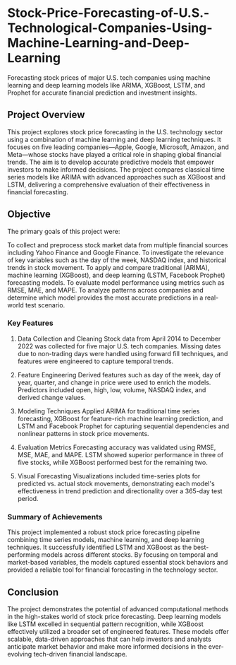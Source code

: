 # Stock-Price-Forecasting-of-U.S.-Technological-Companies-Using-Machine-Learning-and-Deep-Learning
Forecasting stock prices of major U.S. tech companies using machine learning and deep learning models like ARIMA, XGBoost, LSTM, and Prophet for accurate financial prediction and investment insights.

## Project Overview
This project explores stock price forecasting in the U.S. technology sector using a combination of machine learning and deep learning techniques. It focuses on five leading companies—Apple, Google, Microsoft, Amazon, and Meta—whose stocks have played a critical role in shaping global financial trends. The aim is to develop accurate predictive models that empower investors to make informed decisions. The project compares classical time series models like ARIMA with advanced approaches such as XGBoost and LSTM, delivering a comprehensive evaluation of their effectiveness in financial forecasting.

## Objective
The primary goals of this project were:

To collect and preprocess stock market data from multiple financial sources including Yahoo Finance and Google Finance. To investigate the relevance of key variables such as the day of the week, NASDAQ index, and historical trends in stock movement. To apply and compare traditional (ARIMA), machine learning (XGBoost), and deep learning (LSTM, Facebook Prophet) forecasting models. To evaluate model performance using metrics such as RMSE, MAE, and MAPE. To analyze patterns across companies and determine which model provides the most accurate predictions in a real-world test scenario.

### Key Features
1. Data Collection and Cleaning
Stock data from April 2014 to December 2022 was collected for five major U.S. tech companies. Missing dates due to non-trading days were handled using forward fill techniques, and features were engineered to capture temporal trends.

2. Feature Engineering
Derived features such as day of the week, day of year, quarter, and change in price were used to enrich the models. Predictors included open, high, low, volume, NASDAQ index, and derived change values.

3. Modeling Techniques
Applied ARIMA for traditional time series forecasting, XGBoost for feature-rich machine learning prediction, and LSTM and Facebook Prophet for capturing sequential dependencies and nonlinear patterns in stock price movements.

4. Evaluation Metrics
Forecasting accuracy was validated using RMSE, MSE, MAE, and MAPE. LSTM showed superior performance in three of five stocks, while XGBoost performed best for the remaining two.

5. Visual Forecasting
Visualizations included time-series plots for predicted vs. actual stock movements, demonstrating each model's effectiveness in trend prediction and directionality over a 365-day test period.


### Summary of Achievements
This project implemented a robust stock price forecasting pipeline combining time series models, machine learning, and deep learning techniques. It successfully identified LSTM and XGBoost as the best-performing models across different stocks. By focusing on temporal and market-based variables, the models captured essential stock behaviors and provided a reliable tool for financial forecasting in the technology sector.

## Conclusion
The project demonstrates the potential of advanced computational methods in the high-stakes world of stock price forecasting. Deep learning models like LSTM excelled in sequential pattern recognition, while XGBoost effectively utilized a broader set of engineered features. These models offer scalable, data-driven approaches that can help investors and analysts anticipate market behavior and make more informed decisions in the ever-evolving tech-driven financial landscape.


